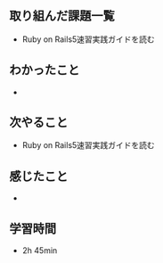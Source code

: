 ## 取り組んだ課題一覧
- Ruby on Rails5速習実践ガイドを読む
## わかったこと
-
## 次やること
- Ruby on Rails5速習実践ガイドを読む
## 感じたこと
-
## 学習時間
- 2h 45min
